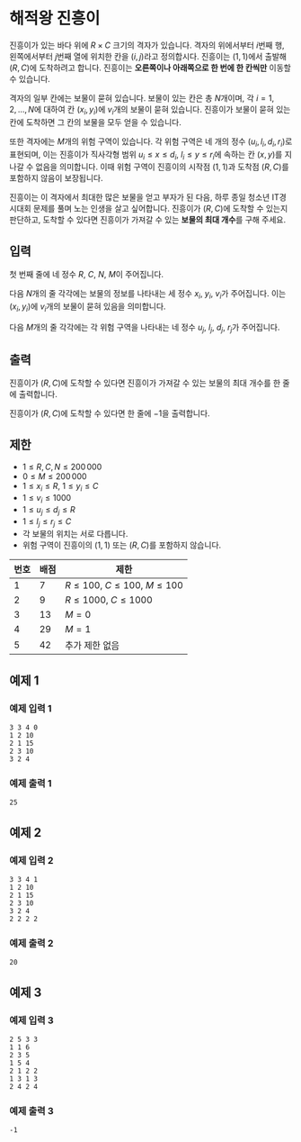 # 해적왕 진흥이

진흥이가 있는 바다 위에 $R \times C$ 크기의 격자가 있습니다. 격자의 위에서부터 $i$번째 행, 왼쪽에서부터 $j$번째 열에 위치한 칸을 $(i,j)$라고 정의합시다. 진흥이는 $(1,1)$에서 출발해 $(R,C)$에 도착하려고 합니다. 진흥이는 **오른쪽이나 아래쪽으로 한 번에 한 칸씩만** 이동할 수 있습니다.

격자의 일부 칸에는 보물이 묻혀 있습니다. 보물이 있는 칸은 총 $N$개이며, 각 $i=1,2,\ldots,N$에 대하여 칸 $(x_i,y_i)$에 $v_i$개의 보물이 묻혀 있습니다. 진흥이가 보물이 묻혀 있는 칸에 도착하면 그 칸의 보물을 모두 얻을 수 있습니다.

또한 격자에는 $M$개의 위험 구역이 있습니다. 각 위험 구역은 네 개의 정수 $(u_i,l_i,d_i,r_i)$로 표현되며, 이는 진흥이가 직사각형 범위 $u_i \le x \le d_i$, $l_i \le y \le r_i$에 속하는 칸 $(x,y)$를 지나갈 수 없음을 의미합니다. 이때 위험 구역이 진흥이의 시작점 $(1,1)$과 도착점 $(R,C)$를 포함하지 않음이 보장됩니다.

진흥이는 이 격자에서 최대한 많은 보물을 얻고 부자가 된 다음, 하루 종일 청소년 IT경시대회 문제를 풀며 노는 인생을 살고 싶어합니다. 진흥이가 $(R,C)$에 도착할 수 있는지 판단하고, 도착할 수 있다면 진흥이가 가져갈 수 있는 **보물의 최대 개수**를 구해 주세요.

## 입력

첫 번째 줄에 네 정수 $R$, $C$, $N$, $M$이 주어집니다.

다음 $N$개의 줄 각각에는 보물의 정보를 나타내는 세 정수 $x_i$, $y_i$, $v_i$가 주어집니다. 이는 $(x_i,y_i)$에 $v_i$개의 보물이 묻혀 있음을 의미합니다.

다음 $M$개의 줄 각각에는 각 위험 구역을 나타내는 네 정수 $u_j$, $l_j$, $d_j$, $r_j$가 주어집니다.

## 출력

진흥이가 $(R,C)$에 도착할 수 있다면 진흥이가 가져갈 수 있는 보물의 최대 개수를 한 줄에 출력합니다.

진흥이가 $(R,C)$에 도착할 수 있다면 한 줄에 $-1$을 출력합니다.

## 제한

- $1 \le R,C,N \le 200\,000$
- $0 \le M \le 200\,000$
- $1 \le x_i \le R$, $1 \le y_i \le C$
- $1 \le v_i \le 1000$
- $1 \le u_j \le d_j \le R$
- $1 \le l_j \le r_j \le C$
- 각 보물의 위치는 서로 다릅니다.
- 위험 구역이 진흥이의 $(1, 1)$ 또는 $(R, C)$를 포함하지 않습니다.



| **번호** | **배점** | **제한** |
| -------- | -------- | -------- |
| 1     | 7     | $R \le 100$, $C \le 100$, $M \le 100$ |
| 2     | 9     | $R \le 1000$, $C \le 1000$ |
| 3     | 13     | $M=0$ |
| 4     | 29     | $M=1$ |
| 5     | 42     | 추가 제한 없음 |


## 예제 1

### 예제 입력 1

```
3 3 4 0
1 2 10
2 1 15
2 3 10
3 2 4
```

### 예제 출력 1

```
25
```

## 예제 2

### 예제 입력 2

```
3 3 4 1
1 2 10
2 1 15
2 3 10
3 2 4
2 2 2 2
```

### 예제 출력 2

```
20
```

## 예제 3

### 예제 입력 3

```
2 5 3 3
1 1 6
2 3 5
1 5 4
2 1 2 2
1 3 1 3
2 4 2 4
```

### 예제 출력 3

```
-1
```